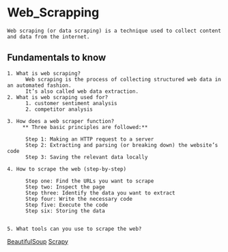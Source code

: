 # Web_Scrapping
    Web scraping (or data scraping) is a technique used to collect content and data from the internet. 
    
  ## Fundamentals to know   
    1. What is web scraping?
          Web scraping is the process of collecting structured web data in an automated fashion. 
          It’s also called web data extraction.
    2. What is web scraping used for?
          1. customer sentiment analysis
          2. competitor analysis
          
    3. How does a web scraper function?
         ** Three basic principles are followed:**

          Step 1: Making an HTTP request to a server
          Step 2: Extracting and parsing (or breaking down) the website’s code
          Step 3: Saving the relevant data locally
          
    4. How to scrape the web (step-by-step)
    
          Step one: Find the URLs you want to scrape
          Step two: Inspect the page
          Step three: Identify the data you want to extract
          Step four: Write the necessary code
          Step five: Execute the code
          Step six: Storing the data
          
          
    5. What tools can you use to scrape the web?
    
   [BeautifulSoup](https://www.crummy.com/software/BeautifulSoup/bs4/doc/)
   [Scrapy](https://scrapy.org/)
        
